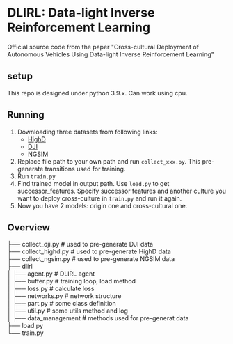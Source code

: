 # DLIRL: Data-light Inverse Reinforcement Learning
Official source code from the paper "Cross-cultural Deployment of Autonomous Vehicles Using Data-light Inverse Reinforcement Learning"
## setup
This repo is designed under python 3.9.x. Can work using cpu.
## Running
1. Downloading three datasets from following links:
    - [HighD](https://levelxdata.com/highd-dataset/)
    - [DJI](https://dronenr.com/2024/07/05/zyts-ad4che-dataset-powered-dji-drones/)
    - [NGSIM](https://datahub.transportation.gov/stories/s/Next-Generation-Simulation-NGSIM-Open-Data/i5zb-xe34/)
2. Replace file path to your own path and run `collect_xxx.py`. This pre-generate transitions used for training.
3. Run `train.py`
4. Find trained model in output path. Use `load.py` to get successor_features. Specify successor features and another culture you want to deploy cross-culture in `train.py` and run it again.
5. Now you have 2 models: origin one and cross-cultural one.
## Overview
├── collect_dji.py # used to pre-generate DJI data  
├── collect_highd.py # used to pre-generate HighD data  
├── collect_ngsim.py # used to pre-generate NGSIM data  
├── dlirl  
│   ├── agent.py # DLIRL agent  
│   ├── buffer.py # training loop, load method  
│   ├── loss.py # calculate loss  
│   ├── networks.py # network structure  
│   ├── part.py # some class definition  
│   ├── util.py # some utils method and log   
│   ├── data_management # methods used for pre-generat data  
├── load.py  
└── train.py  
